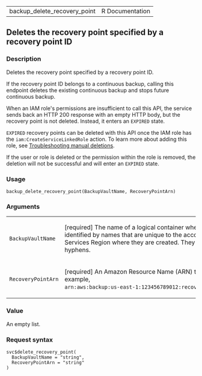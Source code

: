 <table style="width: 100%;">
<tbody>
<tr class="odd">
<td>backup_delete_recovery_point</td>
<td style="text-align: right;">R Documentation</td>
</tr>
</tbody>
</table>

## Deletes the recovery point specified by a recovery point ID

### Description

Deletes the recovery point specified by a recovery point ID.

If the recovery point ID belongs to a continuous backup, calling this
endpoint deletes the existing continuous backup and stops future
continuous backup.

When an IAM role's permissions are insufficient to call this API, the
service sends back an HTTP 200 response with an empty HTTP body, but the
recovery point is not deleted. Instead, it enters an `EXPIRED` state.

`EXPIRED` recovery points can be deleted with this API once the IAM role
has the `iam:CreateServiceLinkedRole` action. To learn more about adding
this role, see [Troubleshooting manual
deletions](https://docs.aws.amazon.com/aws-backup/latest/devguide/deleting-backups.html#deleting-backups-troubleshooting).

If the user or role is deleted or the permission within the role is
removed, the deletion will not be successful and will enter an `EXPIRED`
state.

### Usage

    backup_delete_recovery_point(BackupVaultName, RecoveryPointArn)

### Arguments

<table>
<colgroup>
<col style="width: 35%" />
<col style="width: 65%" />
</colgroup>
<tbody>
<tr class="odd">
<td><code
id="backup_delete_recovery_point_:_BackupVaultName">BackupVaultName</code></td>
<td><p>[required] The name of a logical container where backups are
stored. Backup vaults are identified by names that are unique to the
account used to create them and the Amazon Web Services Region where
they are created. They consist of lowercase letters, numbers, and
hyphens.</p></td>
</tr>
<tr class="even">
<td><code
id="backup_delete_recovery_point_:_RecoveryPointArn">RecoveryPointArn</code></td>
<td><p>[required] An Amazon Resource Name (ARN) that uniquely identifies
a recovery point; for example, <code
style="white-space: pre;">⁠arn:aws:backup:us-east-1:123456789012:recovery-point:1EB3B5E7-9EB0-435A-A80B-108B488B0D45⁠</code>.</p></td>
</tr>
</tbody>
</table>

### Value

An empty list.

### Request syntax

    svc$delete_recovery_point(
      BackupVaultName = "string",
      RecoveryPointArn = "string"
    )
